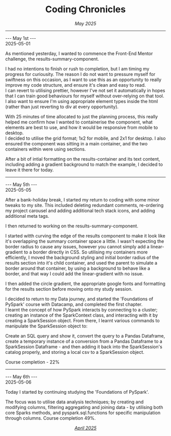 <h1 align = "center"> Coding Chronicles </h1>
 <div align = "center"><i> May 2025 </i></div>

 ------------

--- May 1st ---  
2025-05-01

As mentioned yesterday, I wanted to commence the Front-End Mentor challenge, the results-summary-component.  

I had no intentions to finish or rush to completion, but I am timing my progress for curiousity.  The reason I do not want to pressure myself for swiftness on this occasion, as I want to use this as an opportunity to really improve my code structure, and ensure it's clean and easy to read.  
I can revert to utilising prettier, however I've not set it automatically in hopes that I can train good behaviours for myself without over-relying on that tool.  
I also want to ensure I'm using appropriate element types inside the html (rather than just reverting to div at every opportunity).  

With 25 minutes of time allocated to just the planning process, this really helped me confirm how I wanted to containerise the component, what elements are best to use, and how it would be responsive from mobile to desktop.  
I decided to utilise the grid format; 1x2 for mobile, and 2x1 for desktop.  I also ensured the component was sitting in a main container, and the two containers within were using sections.  

After a bit of intial formatting on the results-container and its text content, including adding a gradient background to match the example, I decided to leave it there for today.

------------

--- May 5th ---  
2025-05-05 

After a bank-holiday break, I started my return to coding with some minor tweaks to my site.  This included deleting redundant comments, re-ordering my project carousel and adding additional tech stack icons, and adding additional meta tags.  

I then returned to working on the results-summary-component. 

I started witth curving the edge of the results component to make it look like it's overlapping the summary container space a little. I wasn't expecting the border radius to cause any issues, however you cannot simply add a linear-gradient to a border directly in CSS. So utilising my containers more efficiently, I moved the background styling and initial border radius of the results section into it's child container, and used the parent to simulate a border around that container, by using a background to behave like a border, and that way I could add the linear-gradient with no issue.  

I then added the circle gradient, the appropriate google fonts and formatting for the results section before moving onto my study session.  

I decided to return to my Data journey, and started the 'Foundations of PySpark' course with Datacamp, and completed the first chapter.  
I learnt the concept of how PySpark interacts by connecting to a cluster; creating an instance of the SparkContext class, and interacting with it by creating a SparkSession object.  From there, I learnt various commands to manipulate the SparkSession object to:  
  
Create an SQL query and show it, convert the query to a Pandas Dataframe, create a temporary instance of a conversion from a Pandas Dataframe to a SparkSession Dataframe - and then adding it back into the SparkSession's catalog properly, and storing a local csv to a SparkSession object.  

Course completion - 22%

------------

--- May 6th ---  
2025-05-06

Today I started by continuing studying the 'Foundations of PySpark'.  

The focus was to utilise data analysis techniques; by creating and modifying columns, filtering aggregating and joining data - by utilising both core Sparks methods, and pyspark.sql.functions for specific manipulation through columns. Course completion 49%.

<div align = "center"><i><a href="2025-04.md">April 2025</a></i></div>

